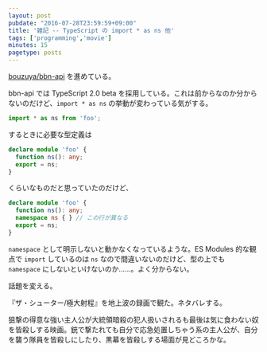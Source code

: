 ```yaml
---
layout: post
pubdate: "2016-07-28T23:59:59+09:00"
title: '雑記 -- TypeScript の import * as ns 他'
tags: ['programming','movie']
minutes: 15
pagetype: posts
---
```

[bouzuya/bbn-api][] を進めている。

bbn-api では TypeScript 2.0 beta を採用している。これは前からなのか分からないのだけど、`import * as ns` の挙動が変わっている気がする。

```ts
import * as ns from 'foo';
```

するときに必要な型定義は

```ts
declare module 'foo' {
  function ns(): any;
  export = ns;
}
```

くらいなものだと思っていたのだけど、

```ts
declare module 'foo' {
  function ns(): any;
  namespace ns { } // この行が異なる
  export = ns;
}
```

`namespace` として明示しないと動かなくなっているような。ES Modules 的な観点で `import` しているのは `ns` なので間違いないのだけど、型の上でも `namespace` にしないといけないのか……。よく分からない。

話題を変える。

『ザ・シューター/極大射程』を地上波の録画で観た。ネタバレする。

狙撃の得意な強い主人公が大統領暗殺の犯人扱いされるも最後は気に食わない奴を皆殺しする映画。銃で撃たれても自分で応急処置しちゃう系の主人公が、自分を襲う隊員を皆殺しにしたり、黒幕を皆殺しする場面が見どころかな。

[bouzuya/bbn-api]: https://github.com/bouzuya/bbn-api
